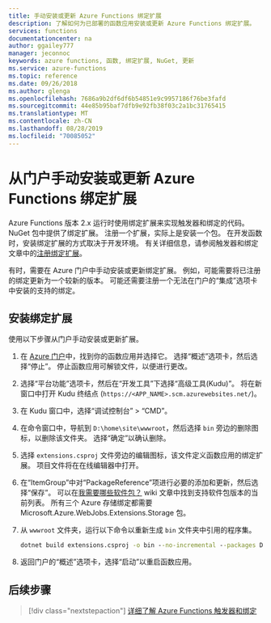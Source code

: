 ```yaml
---
title: 手动安装或更新 Azure Functions 绑定扩展
description: 了解如何为已部署的函数应用安装或更新 Azure Functions 绑定扩展。
services: functions
documentationcenter: na
author: ggailey777
manager: jeconnoc
keywords: azure functions, 函数, 绑定扩展, NuGet, 更新
ms.service: azure-functions
ms.topic: reference
ms.date: 09/26/2018
ms.author: glenga
ms.openlocfilehash: 7686a9b2df6df6b54851e9c9957186f76be3fafd
ms.sourcegitcommit: 44e85b95baf7dfb9e92fb38f03c2a1bc31765415
ms.translationtype: MT
ms.contentlocale: zh-CN
ms.lasthandoff: 08/28/2019
ms.locfileid: "70085052"
---
```

# <a name="manually-install-or-update-azure-functions-binding-extensions-from-the-portal"></a>从门户手动安装或更新 Azure Functions 绑定扩展

Azure Functions 版本 2.x 运行时使用绑定扩展来实现触发器和绑定的代码。 NuGet 包中提供了绑定扩展。 注册一个扩展，实际上是安装一个包。 在开发函数时，安装绑定扩展的方式取决于开发环境。 有关详细信息，请参阅触发器和绑定文章中的[注册绑定扩展](./functions-bindings-register.md)。

有时，需要在 Azure 门户中手动安装或更新绑定扩展。 例如，可能需要将已注册的绑定更新为一个较新的版本。 可能还需要注册一个无法在门户的“集成”选项卡中安装的支持的绑定。

## <a name="install-a-binding-extension"></a>安装绑定扩展

使用以下步骤从门户手动安装或更新扩展。

1. 在 [Azure 门户](https://portal.azure.com)中，找到你的函数应用并选择它。 选择“概述”选项卡，然后选择“停止”。  停止函数应用可解锁文件，以便进行更改。

1. 选择“平台功能”选项卡，然后在“开发工具”下选择“高级工具(Kudu)”。 将在新窗口中打开 Kudu 终结点 (`https://<APP_NAME>.scm.azurewebsites.net/`)。

1. 在 Kudu 窗口中，选择“调试控制台” > “CMD”。  

1. 在命令窗口中，导航到 `D:\home\site\wwwroot`，然后选择 `bin` 旁边的删除图标，以删除该文件夹。 选择“确定”以确认删除。

1. 选择 `extensions.csproj` 文件旁边的编辑图标，该文件定义函数应用的绑定扩展。 项目文件将在在线编辑器中打开。

1. 在“ItemGroup”中对“PackageReference”项进行必要的添加和更新，然后选择“保存”。 可以在[我需要哪些软件包？](https://github.com/Azure/azure-functions-host/wiki/Updating-your-function-app-extensions#what-nuget-packages-do-i-need) wiki 文章中找到支持软件包版本的当前列表。 所有三个 Azure 存储绑定都需要 Microsoft.Azure.WebJobs.Extensions.Storage 包。

1. 从 `wwwroot` 文件夹，运行以下命令以重新生成 `bin` 文件夹中引用的程序集。

    ```cmd
    dotnet build extensions.csproj -o bin --no-incremental --packages D:\home\.nuget
    ```

1. 返回门户的“概述”选项卡，选择“启动”以重启函数应用。

## <a name="next-steps"></a>后续步骤

> [!div class="nextstepaction"]
> [详细了解 Azure Functions 触发器和绑定](functions-triggers-bindings.md)
